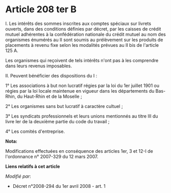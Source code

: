 # Article 208 ter B

I. Les intérêts des sommes inscrites aux comptes spéciaux sur livrets ouverts, dans des conditions définies par décret, par
les caisses de crédit mutuel adhérentes à la confédération nationale du crédit mutuel au nom des organismes énumérés au II
sont soumis au prélèvement sur les produits de placements à revenu fixe selon les modalités prévues au II bis de l'article
125 A. 

Les organismes qui reçoivent de tels intérêts n'ont pas à les comprendre dans leurs revenus imposables. 

II. Peuvent bénéficier des dispositions du I : 

1° Les associations à but non lucratif régies par la loi du 1er juillet 1901 ou régies par la loi locale maintenue en vigueur
dans les départements du Bas-Rhin, du Haut-Rhin et de la Moselle ; 

2° Les organismes sans but lucratif à caractère cultuel ; 

3° Les syndicats professionnels et leurs unions mentionnés au titre III du livre Ier de la deuxième partie du code du
travail ; 

4° Les comités d'entreprise.

**Nota:**

Modifications effectuées en conséquence des articles 1er, 3 et 12-I de l'ordonnance n° 2007-329 du 12 mars 2007.

**Liens relatifs à cet article**

_Modifié par_:

  - Décret n°2008-294 du 1er avril 2008 - art. 1
